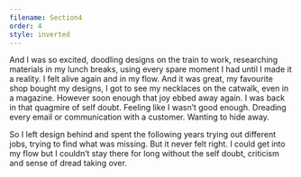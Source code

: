 ```yaml
---
filename: Section4
order: 4
style: inverted
---
```

And I was so excited, doodling designs on the train to work, researching materials in my lunch breaks, using every spare moment I had until I made it a reality. I felt alive again and in my flow. And it was great, my favourite shop bought my designs, I got to see my necklaces on the catwalk, even in a magazine. However soon enough that joy ebbed away again. I was back in that quagmire of self doubt. Feeling like I wasn’t good enough. Dreading every email or communication with a customer. Wanting to hide away. 

So I left design behind and spent the following years trying out different jobs, trying to find what was missing. But it never felt right. I could get into my flow but I couldn’t stay there for long without the self doubt, criticism and sense of dread taking over.